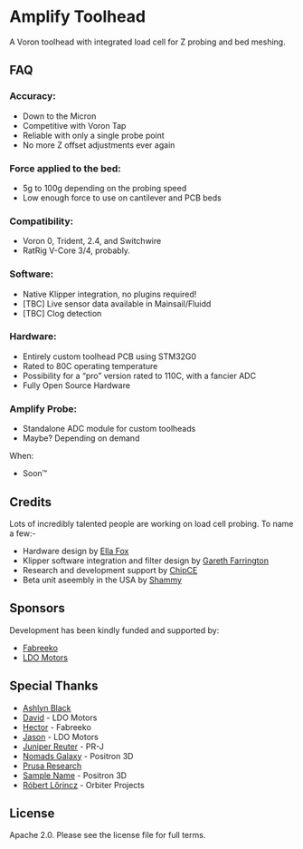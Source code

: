 # Amplify Toolhead
A Voron toolhead with integrated load cell for Z probing and bed meshing.

## FAQ

### Accuracy:
- Down to the Micron
- Competitive with Voron Tap
- Reliable with only a single probe point
- No more Z offset adjustments ever again

### Force applied to the bed:
- 5g to 100g depending on the probing speed
- Low enough force to use on cantilever and PCB beds

### Compatibility:
- Voron 0, Trident, 2.4, and Switchwire
- RatRig V-Core 3/4, probably.

### Software:
- Native Klipper integration, no plugins required!
- [TBC] Live sensor data available in Mainsail/Fluidd
- [TBC] Clog detection

### Hardware:
- Entirely custom toolhead PCB using STM32G0
- Rated to 80C operating temperature
- Possibility for a “pro” version rated to 110C, with a fancier ADC
- Fully Open Source Hardware

### Amplify Probe:
- Standalone ADC module for custom toolheads
- Maybe? Depending on demand

When:
- Soon™

## Credits

Lots of incredibly talented people are working on load cell probing. To name a few:-

- Hardware design by [Ella Fox](https://github.com/EllaFoxo)
- Klipper software integration and filter design by [Gareth Farrington](https://github.com/garethky)
- Research and development support by [ChipCE](https://github.com/ChipCE)
- Beta unit aseembly in the USA by [Shammy](https://xrbunker.works/)

## Sponsors

Development has been kindly funded and supported by:
- [Fabreeko](https://fabreeko.com)
- [LDO Motors](https://www.ldomotion.com/p/about)

## Special Thanks

- [Ashlyn Black](https://github.com/ashlynblack)
- [David](https://github.com/cneshi) - LDO Motors
- [Hector](https://fabreeko.com) - Fabreeko
- [Jason](https://github.com/jason7594) - LDO Motors
- [Juniper Reuter](https://github.com/brueter) - PR-J
- [Nomads Galaxy](https://www.youtube.com/@nomadsgalaxy) - Positron 3D
- [Prusa Research](https://prusa3d.com)
- [Sample Name](https://github.com/fabian-bxr) - Positron 3D
- [Róbert Lőrincz](https://www.orbiterprojects.com/) - Orbiter Projects

## License

Apache 2.0. Please see the license file for full terms.
